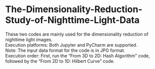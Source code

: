 # The-Dimensionality-Reduction-Study-of-Nighttime-Light-Data
These two codes are mainly used for the dimensionality reduction of nighttime light images.  
Execution platforms: Both Jupyter and PyCharm are supported.  
Note: The input data format for the code is in JPG format.  
Execution order: First, run the “From 3D to 2D: Hash Algorithm” code, followed by the “From 2D to 1D: Hilbert Curve” code.  
